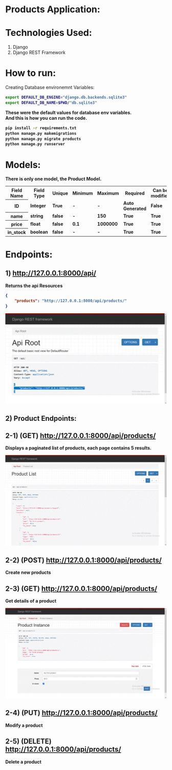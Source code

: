 # Products Application:


# Technologies Used:
1. Django
2. Django REST Framework


# How to run:


Creating Database environemnt Variables:

<b>

```bash
export DEFAULT_DB_ENGINE="django.db.backends.sqlite3"
export DEFAULT_DB_NAME=$PWD/"db.sqlite3"
```

<b>

These were the default values for database env variables.  
And this is how you can run the code.



<b>

```bash
pip install -r requirements.txt
python manage.py makemigrations
python manage.py migrate products
python manage.py runserver
```
</b>





# Models:
There is only one model, the Product Model.
<table>
	<tr>
		<th>Field Name</th>
		<th>Field Type</th>
		<th>Unique</th>
		<th>Minimum</th>
		<th>Maximum</th>
		<th>Required</th>
		<th>Can be modified</th>
	</tr>
	<tr>
		<th>ID</th>
		<td>Integer</td>
		<td>True</td>
		<td>-</td>
		<td>-</td>
		<td>Auto Generated</td>
		<td>False</td>
	</tr>
	<tr>
		<th>name</th>
		<td>string</td>
		<td>false</td>
		<td>-</td>
		<td>150</td>
		<td>True</td>
		<td>True</td>
	</tr>
	<tr>
		<th>price</th>
		<td>float</td>
		<td>false</td>
		<td>0.1</td>
		<td>1000000</td>
		<td>True</td>
		<td>True</td>
	</tr>
	<tr>
		<th>in_stock</th>
		<td>boolean</td>
		<td>false</td>
		<td>-</td>
		<td>-</td>
		<td>True</td>
		<td>True</td>
	</tr>
</table>






# Endpoints:

## 1) http://127.0.0.1:8000/api/
Returns the api Resources

```json
{
    "products": "http://127.0.0.1:8000/api/products/"
}
```

<img src="images/api.gif">



## 2) Product Endpoints:


## 2-1) (GET) http://127.0.0.1:8000/api/products/

Displays a paginated list of products, each page contains 5 results.

<img src="images/products.gif">


## 2-2) (POST) http://127.0.0.1:8000/api/products/
Create new products

## 2-3) (GET) http://127.0.0.1:8000/api/products/<id>
Get details of a product


<img src="images/product_id.gif">


## 2-4) (PUT) http://127.0.0.1:8000/api/products/<id>
Modify a product

## 2-5) (DELETE) http://127.0.0.1:8000/api/products/<id>
Delete a product

